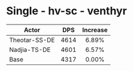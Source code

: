 # Single - hv-sc - venthyr
| Actor | DPS | Increase |
|---|:---:|:---:|
|Theotar-SS-DE|4614|6.89%|
|Nadjia-TS-DE|4601|6.57%|
|Base|4317|0.00%|
